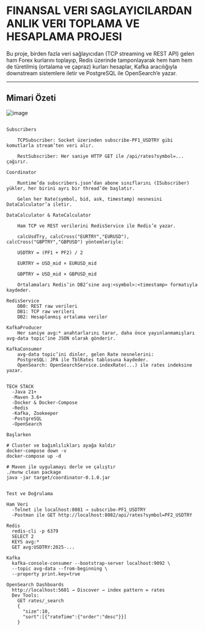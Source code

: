 ﻿# FINANSAL VERI SAGLAYICILARDAN ANLIK VERI TOPLAMA VE HESAPLAMA PROJESI

 Bu proje, birden fazla veri sağlayıcıdan (TCP streaming ve REST API) gelen ham Forex kurlarını toplayıp, Redis üzerinde tamponlayarak hem ham hem de türetilmiş (ortalama ve çapraz) kurları hesaplar, Kafka aracılığıyla downstream sistemlere iletir ve PostgreSQL ile OpenSearch’e yazar.

---

## Mimari Özeti
![image](https://github.com/user-attachments/assets/512d2c7c-3805-4cca-89e1-db8146b9aa46)
```plain

Subscribers

    TCPSubscriber: Socket üzerinden subscribe-PF1_USDTRY gibi komutlarla stream’ten veri alır.

    RestSubscriber: Her saniye HTTP GET ile /api/rates?symbol=... çağırır.

Coordinator

    Runtime’da subscribers.json’dan abone sınıflarını (ISubscriber) yükler, her birini ayrı bir thread’de başlatır.

    Gelen her Rate(symbol, bid, ask, timestamp) nesnesini DataCalculator’a iletir.

DataCalculator & RateCalculator

    Ham TCP ve REST verilerini RedisService ile Redis’e yazar.

    calcUsdTry, calcCross("EURTRY","EURUSD"), calcCross("GBPTRY","GBPUSD") yöntemleriyle:

    USDTRY = (PF1 + PF2) / 2

    EURTRY = USD_mid × EURUSD_mid

    GBPTRY = USD_mid × GBPUSD_mid

    Ortalamaları Redis’in DB2’sine avg:<symbol>:<timestamp> formatıyla kaydeder.

RedisService
    DB0: REST raw verileri
    DB1: TCP raw verileri
    DB2: Hesaplanmış ortalama veriler

KafkaProducer
    Her saniye avg:* anahtarlarını tarar, daha önce yayınlanmamışları avg-data topic’ine JSON olarak gönderir.

KafkaConsumer
    avg-data topic’ini dinler, gelen Rate nesnelerini:
    PostgreSQL: JPA ile TblRates tablosuna kaydeder.
    OpenSearch: OpenSearchService.indexRate(...) ile rates indeksine yazar.


TECH STACK
  -Java 21+
  -Maven 3.6+
  -Docker & Docker-Compose
  -Redis
  -Kafka, Zookeeper
  -PostgreSQL
  -OpenSearch

Başlarken

# Cluster ve bağımlılıkları ayağa kaldır
docker-compose down -v
docker-compose up -d

# Maven ile uygulamayı derle ve çalıştır
./mvnw clean package
java -jar target/coordinator-0.1.0.jar


Test ve Doğrulama

Ham Veri
  -Telnet ile localhost:8081 → subscribe-PF1_USDTRY
  -Postman ile GET http://localhost:8082/api/rates?symbol=PF2_USDTRY

Redis
  redis-cli -p 6379  
  SELECT 2
  KEYS avg:*
  GET avg:USDTRY:2025-...

Kafka
  kafka-console-consumer --bootstrap-server localhost:9092 \
  --topic avg-data --from-beginning \
  --property print.key=true

OpenSearch Dashboards
  http://localhost:5601 → Discover → index pattern = rates
  Dev Tools:
    GET rates/_search
    {
      "size":10,
      "sort":[{"rateTime":{"order":"desc"}}]
    }
